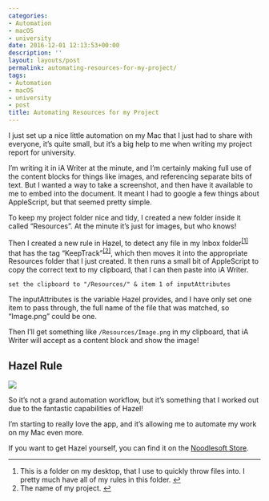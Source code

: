 ```yaml
---
categories:
- Automation
- macOS
- university
date: 2016-12-01 12:13:53+00:00
description: ''
layout: layouts/post
permalink: automating-resources-for-my-project/
tags:
- Automation
- macOS
- university
- post
title: Automating Resources for my Project
---
```


<div class="kg-card-markdown">
<p>I just set up a nice little automation on my Mac that I just had to share with everyone, it&#8217;s quite small, but it&#8217;s a big help to me when writing my project report for university.</p>
<p>I&#8217;m writing it in iA Writer at the minute, and I&#8217;m certainly making full use of the content blocks for things like images, and referencing separate bits of text. But I wanted a way to take a screenshot, and then have it available to me to embed into the document. It meant I had to google a few things about AppleScript, but that seemed pretty simple.</p>
<p>To keep my project folder nice and tidy, I created a new folder inside it called &#8220;Resources&#8221;. At the minute it&#8217;s just for images, but who knows!</p>
<p>Then I created a new rule in Hazel, to detect any file in my Inbox folder<sup class="footnote-ref"><a id="fnref1" href="#fn1">[1]</a></sup> that has the tag &#8220;KeepTrack&#8221;<sup class="footnote-ref"><a id="fnref2" href="#fn2">[2]</a></sup>, which then moves it into the appropriate Resources folder that I just created. It then runs a small bit of AppleScript to copy the correct text to my clipboard, that I can then paste into iA Writer.</p>
<pre><code class="language-AppleScript">set the clipboard to "/Resources/" &amp; item 1 of inputAttributes
</code></pre>
<p>The inputAttributes is the variable Hazel provides, and I have only set one item to pass through, the full name of the file that was matched, so &#8220;Image.png&#8221; could be one.</p>
<p>Then I&#8217;ll get something like <code>/Resources/Image.png</code> in my clipboard, that iA Writer will accept as a content block and show the image!</p>
<h2 id="hazelrule">Hazel Rule</h2>
<p><img class="alignnone size-full wp-image-566" src="https://chrishannah.me/wp-content/uploads/2017/12/Screen-Shot-2016-12-01-at-11-59-17-1.png"/></p>
<p>So it&#8217;s not a grand automation workflow, but it&#8217;s something that I worked out due to the fantastic capabilities of Hazel!</p>
<p>I&#8217;m starting to really love the app, and it&#8217;s allowing me to automate my work on my Mac even more.</p>
<p>If you want to get Hazel yourself, you can find it on the <a href="https://www.noodlesoft.com/store">Noodlesoft Store</a>.</p>
<hr class="footnotes-sep" />
<section class="footnotes">
<ol class="footnotes-list">
<li id="fn1" class="footnote-item">This is a folder on my desktop, that I use to quickly throw files into. I pretty much have all of my rules in this folder. <a class="footnote-backref" href="#fnref1">↩︎</a></li>
<li id="fn2" class="footnote-item">The name of my project. <a class="footnote-backref" href="#fnref2">↩︎</a></li>
</ol>
</section>
</div>